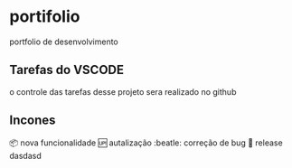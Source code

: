 # portifolio
portfolio de desenvolvimento 

## Tarefas do VSCODE
o controle das tarefas desse projeto sera realizado no github

## Incones
:package:         nova funcionalidade
:up:              autalização
:beatle:          correção de bug
:checkered_flag:  release
dasdasd
